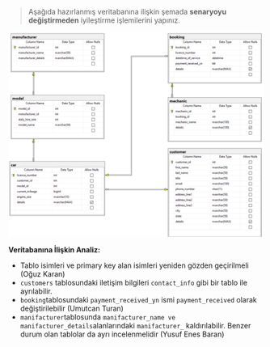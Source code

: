 >Aşağıda hazırlanmış veritabanına ilişkin şemada **senaryoyu değiştirmeden** iyileştirme işlemilerini yapınız.

![ChessTournament](./carservicecenter.png)

**Veritabanına İlişkin Analiz:**

- Tablo isimleri ve primary key alan isimleri yeniden gözden geçirilmeli (Oğuz Karan)
- `customers` tablosundaki iletişim bilgileri `contact_info` gibi bir tablo ile ayrılabilir.
- `booking`tablosundaki `payment_received_yn` ismi `payment_received` olarak değiştirilebilir (Umutcan Turan)
- `manifacturer`tablosunda `manifacturer_name ve manifacturer_details`alanlarındaki `manifacturer_` kaldırılabilir. Benzer durum olan tablolar da ayrı incelenmelidir (Yusuf Enes Baran)